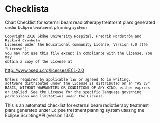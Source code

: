# Checklista
Chart Checklist for external beam readiotherapy treatment plans generated under Eclipse treatment planning system

	Copyright 2016 Skåne University Hospital, Fredrik Nordström and Rickard Cronholm
	Licensed under the Educational Community License, Version 2.0 (the "License"); 
	you may not use this file except in compliance with the License. You may
	obtain a copy of the License at

http://www.osedu.org/licenses/ECL-2.0

	Unless required by applicable law or agreed to in writing,
	software distributed under the License is distributed on an "AS IS"
	BASIS, WITHOUT WARRANTIES OR CONDITIONS OF ANY KIND, either express
	or implied. See the License for the specific language governing
	permissions and limitations under the License.
	
This is an automated checklist for external beam radiotherapy treatment plans generated under Eclipse treatment planning system utilizing the Eclipse ScriptingAPI (version 13.6).
